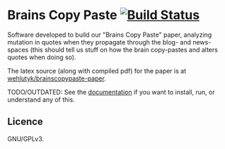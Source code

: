 # Brains Copy Paste [![Build Status](https://travis-ci.org/wehlutyk/brainscopypaste.svg?branch=master)](https://travis-ci.org/wehlutyk/brainscopypaste)

Software developed to build our "Brains Copy Paste" paper, analyzing mutation in quotes when they propagate through the blog- and news-spaces (this should tell us stuff on how the brain copy-pastes and alters quotes when doing so).

The latex source (along with compiled pdf) for the paper is at [wehlutyk/brainscopypaste-paper](https://github.com/wehlutyk/brainscopypaste-paper).

TODO/OUTDATED: See the [documentation](https://brainscopypaste.readthedocs.org/en/latest/) if you want to install, run, or understand any of this.

## Licence

GNU/GPLv3.
